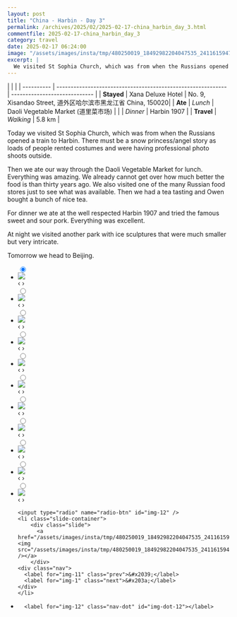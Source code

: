 ```yaml
---
layout: post
title: "China - Harbin - Day 3"
permalink: /archives/2025/02/2025-02-17-china_harbin_day_3.html
commentfile: 2025-02-17-china_harbin_day_3
category: travel
date: 2025-02-17 06:24:00
image: "/assets/images/insta/tmp/480250019_18492982204047535_241161594742827272_n_18060126862802770.jpg"
excerpt: |
  We visited St Sophia Church, which was from when the Russians opened a train to Harbin.
---
```


|            |                                                              |
| ---------- | ------------------------------------------------------------ | ----------------------------- |
| **Stayed** |  Xana Deluxe Hotel | No. 9, Xisandao Street, 道外区哈尔滨市黑龙江省 China, 150020|
| **Ate**    | _Lunch_                                                      |  Daoli Vegetable Market (道里菜市场)        |
|            | _Dinner_                                                     |      Harbin 1907    |
| **Travel** | _Walking_                                                    |   5.8 km       |


Today we visited St Sophia Church, which was from when the Russians opened a train to Harbin. There must be a snow princess/angel story as loads of people rented costumes and were having professional photo shoots outside.

Then we ate our way through the Daoli Vegetable Market for lunch. Everything was amazing. We already cannot get over how much better the food is than thirty years ago. We also visited one of the many Russian food stores just to see what was available.  Then we had a tea tasting and Owen bought a bunch of nice tea.

For dinner we ate at the well respected Harbin 1907 and tried the famous sweet and sour pork.  Everything was excellent.

At night we visited another park with ice sculptures that were much smaller but very intricate. 

Tomorrow we head to Beijing.


<ul class="slides">
    <input type="radio" name="radio-btn" id="img-1" checked="checked" />
    <li class="slide-container">
        <div class="slide">
          <a href="/assets/images/insta/tmp/480084438_18492982420047535_151145146368953179_n_17896320489152876.jpg"><img src="/assets/images/insta/tmp/480084438_18492982420047535_151145146368953179_n_17896320489152876.jpg" /></a>
        </div>
    <div class="nav">
      <label for="img-12" class="prev">&#x2039;</label>
      <label for="img-2" class="next">&#x203a;</label>
    </div>
    </li>
        <input type="radio" name="radio-btn" id="img-2"  />
    <li class="slide-container">
        <div class="slide">
          <a href="/assets/images/insta/tmp/479901292_18492982435047535_5648828820117027815_n_18033472403263404.jpg"><img src="/assets/images/insta/tmp/479901292_18492982435047535_5648828820117027815_n_18033472403263404.jpg" /></a>
        </div>
    <div class="nav">
      <label for="img-1" class="prev">&#x2039;</label>
      <label for="img-3" class="next">&#x203a;</label>
    </div>
    </li>
        <input type="radio" name="radio-btn" id="img-3"  />
    <li class="slide-container">
        <div class="slide">
          <a href="/assets/images/insta/tmp/480242583_18492982477047535_47360446368208167_n_18037796138420966.jpg"><img src="/assets/images/insta/tmp/480242583_18492982477047535_47360446368208167_n_18037796138420966.jpg" /></a>
        </div>
    <div class="nav">
      <label for="img-2" class="prev">&#x2039;</label>
      <label for="img-4" class="next">&#x203a;</label>
    </div>
    </li>
        <input type="radio" name="radio-btn" id="img-4"  />
    <li class="slide-container">
        <div class="slide">
          <a href="/assets/images/insta/tmp/480237553_18492982489047535_8900724226246987212_n_17962658135855328.jpg"><img src="/assets/images/insta/tmp/480237553_18492982489047535_8900724226246987212_n_17962658135855328.jpg" /></a>
        </div>
    <div class="nav">
      <label for="img-3" class="prev">&#x2039;</label>
      <label for="img-5" class="next">&#x203a;</label>
    </div>
    </li>
        <input type="radio" name="radio-btn" id="img-5"  />
    <li class="slide-container">
        <div class="slide">
          <a href="/assets/images/insta/tmp/480215230_18492982501047535_8756146951044285353_n_18020995802438249.jpg"><img src="/assets/images/insta/tmp/480215230_18492982501047535_8756146951044285353_n_18020995802438249.jpg" /></a>
        </div>
    <div class="nav">
      <label for="img-4" class="prev">&#x2039;</label>
      <label for="img-6" class="next">&#x203a;</label>
    </div>
    </li>
        <input type="radio" name="radio-btn" id="img-6"  />
    <li class="slide-container">
        <div class="slide">
          <a href="/assets/images/insta/tmp/480045920_18492982513047535_5311891244326411117_n_18263503969282353.jpg"><img src="/assets/images/insta/tmp/480045920_18492982513047535_5311891244326411117_n_18263503969282353.jpg" /></a>
        </div>
    <div class="nav">
      <label for="img-5" class="prev">&#x2039;</label>
      <label for="img-7" class="next">&#x203a;</label>
    </div>
    </li>
        <input type="radio" name="radio-btn" id="img-7"  />
    <li class="slide-container">
        <div class="slide">
          <a href="/assets/images/insta/tmp/480071194_18492982528047535_925749839809325503_n_18047498327240307.jpg"><img src="/assets/images/insta/tmp/480071194_18492982528047535_925749839809325503_n_18047498327240307.jpg" /></a>
        </div>
    <div class="nav">
      <label for="img-6" class="prev">&#x2039;</label>
      <label for="img-8" class="next">&#x203a;</label>
    </div>
    </li>
        <input type="radio" name="radio-btn" id="img-8"  />
    <li class="slide-container">
        <div class="slide">
          <a href="/assets/images/insta/tmp/479170478_18492982537047535_4030482435640679660_n_17929423238897351.jpg"><img src="/assets/images/insta/tmp/479170478_18492982537047535_4030482435640679660_n_17929423238897351.jpg" /></a>
        </div>
    <div class="nav">
      <label for="img-7" class="prev">&#x2039;</label>
      <label for="img-9" class="next">&#x203a;</label>
    </div>
    </li>
        <input type="radio" name="radio-btn" id="img-9"  />
    <li class="slide-container">
        <div class="slide">
          <a href="/assets/images/insta/tmp/478663254_18492982549047535_721683511374433742_n_17991244187784019.jpg"><img src="/assets/images/insta/tmp/478663254_18492982549047535_721683511374433742_n_17991244187784019.jpg" /></a>
        </div>
    <div class="nav">
      <label for="img-8" class="prev">&#x2039;</label>
      <label for="img-10" class="next">&#x203a;</label>
    </div>
    </li>
        <input type="radio" name="radio-btn" id="img-10"  />
    <li class="slide-container">
        <div class="slide">
          <a href="/assets/images/insta/tmp/479965044_18492982564047535_7436786159221642378_n_18461661583068087.jpg"><img src="/assets/images/insta/tmp/479965044_18492982564047535_7436786159221642378_n_18461661583068087.jpg" /></a>
        </div>
    <div class="nav">
      <label for="img-9" class="prev">&#x2039;</label>
      <label for="img-11" class="next">&#x203a;</label>
    </div>
    </li>
        <input type="radio" name="radio-btn" id="img-11"  />
    <li class="slide-container">
        <div class="slide">
          <a href="/assets/images/insta/tmp/479881738_18492982573047535_2923209470323264234_n_18049929178976719.jpg"><img src="/assets/images/insta/tmp/479881738_18492982573047535_2923209470323264234_n_18049929178976719.jpg" /></a>
        </div>
    <div class="nav">
      <label for="img-10" class="prev">&#x2039;</label>
      <label for="img-12" class="next">&#x203a;</label>
    </div>
    </li>
    
    <input type="radio" name="radio-btn" id="img-12" />
    <li class="slide-container">
        <div class="slide">
          <a href="/assets/images/insta/tmp/480250019_18492982204047535_241161594742827272_n_18060126862802770.jpg"><img src="/assets/images/insta/tmp/480250019_18492982204047535_241161594742827272_n_18060126862802770.jpg" /></a>
        </div>
    <div class="nav">
      <label for="img-11" class="prev">&#x2039;</label>
      <label for="img-1" class="next">&#x203a;</label>
    </div>
    </li>
			
<li class="nav-dots">
      <label for="img-1" class="nav-dot" id="img-dot-1"></label>
      <label for="img-2" class="nav-dot" id="img-dot-2"></label>
      <label for="img-3" class="nav-dot" id="img-dot-3"></label>
      <label for="img-4" class="nav-dot" id="img-dot-4"></label>
      <label for="img-5" class="nav-dot" id="img-dot-5"></label>
      <label for="img-6" class="nav-dot" id="img-dot-6"></label>
      <label for="img-7" class="nav-dot" id="img-dot-7"></label>
      <label for="img-8" class="nav-dot" id="img-dot-8"></label>
      <label for="img-9" class="nav-dot" id="img-dot-9"></label>
      <label for="img-10" class="nav-dot" id="img-dot-10"></label>
      <label for="img-11" class="nav-dot" id="img-dot-11"></label>

      <label for="img-12" class="nav-dot" id="img-dot-12"></label>

</li>
</ul>        
             

		